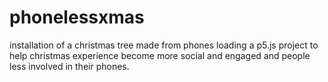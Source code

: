 # phonelessxmas
installation of a christmas tree made from phones loading a p5.js project to help christmas experience become more social and engaged and people less involved in their phones.
